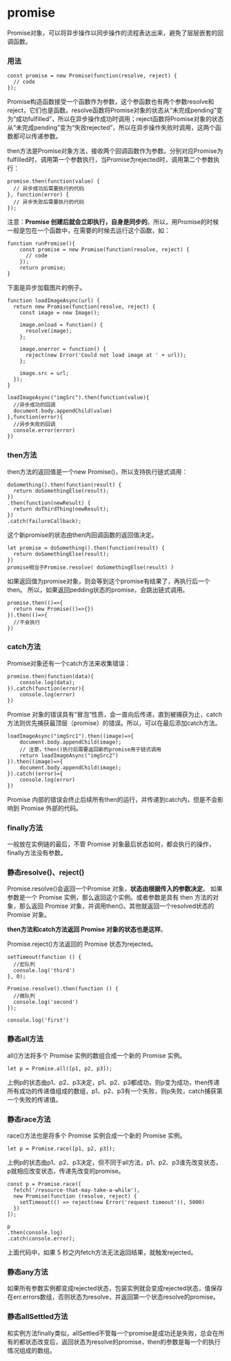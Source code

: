 promise
===================
Promise对象，可以将异步操作以同步操作的流程表达出来，避免了层层嵌套的回调函数。
###  用法
```
const promise = new Promise(function(resolve, reject) {
  // code
});
```
Promise构造函数接受一个函数作为参数，这个参函数也有两个参数resolve和reject，它们也是函数。resolve函数将Promise对象的状态从“未完成pending”变为“成功fulfilled”，所以在异步操作成功时调用；reject函数将Promise对象的状态从“未完成pending”变为“失败rejected”，所以在异步操作失败时调用，这两个函数都可以传递参数。

then方法是Promise对象方法，接收两个回调函数作为参数。分别对应Promise为fulfilled时，调用第一个参数执行，当Promise为rejected时，调用第二个参数执行：
```
promise.then(function(value) {
  // 异步成功后需要执行的代码
}, function(error) {
  // 异步失败后需要执行的代码
});
```

注意：**Promise 创建后就会立即执行，自身是同步的**。所以，用Promise的时候一般是包在一个函数中，在需要的时候去运行这个函数，如：
```
function runPromise(){
    const promise = new Promise(function(resolve, reject) {
      // code
    });
    return promise;
}
```

下面是异步加载图片的例子。
```
function loadImageAsync(url) {
  return new Promise(function(resolve, reject) {
    const image = new Image();

    image.onload = function() {
      resolve(image);
    };

    image.onerror = function() {
      reject(new Error('Could not load image at ' + url));
    };

    image.src = url;
  });
}

loadImageAsync("imgSrc").then(function(value){
  //异步成功的回调
  document.body.appendChild(value)
},function(error){
  //异步失败的回调
  console.error(error)
})
```
###  then方法
then方法的返回值是一个new Promise()，所以支持执行链式调用：
```
doSomething().then(function(result) {
  return doSomethingElse(result);
})
.then(function(newResult) {
  return doThirdThing(newResult);
})
.catch(failureCallback);
```
这个新promise的状态由then内回调函数的返回值决定。

```
let promise = doSomething().then(function(result) {
  return doSomethingElse(result);
})
promise相当于Promise.resolve( doSomethingElse(result) )
```
如果返回值为promise对象，则会等到这个promise有结果了，再执行后一个then。
所以，如果返回pedding状态的promise，会跳出链式调用。
```
promise.then(()=>{
  return new Promise(()=>{})
}).then(()=>{
  //不会执行
})
```
###  catch方法
Promise对象还有一个catch方法来收集错误：

	promise.then(function(data){
		console.log(data);
	}).catch(function(error){
		console.log(error)
	})

Promise 对象的错误具有“冒泡”性质，会一直向后传递，直到被捕获为止，catch方法则优先捕获最顶层（promise）的错误。所以，可以在最后添加catch方法。

	loadImageAsync("imgSrc1").then((image)=>{
		document.body.appendChild(image);
		// 注意，then()执行后需要返回新的promise用于链式调用
		return loadImageAsync("imgSrc2")
	}).then((image)=>{
		document.body.appendChild(image);
	}).catch((error)={
		console.log(error)
	})
Promise 内部的错误会终止后续所有then的运行，并传递到catch内，但是不会影响到 Promise 外部的代码。

###  finally方法
一般放在实例链的最后，不管 Promise 对象最后状态如何，都会执行的操作，finally方法没有参数。

###  静态resolve()、reject()
Promise.resolve()会返回一个Promise 对象，**状态由根据传入的参数决定**。
如果参数是一个 Promise 实例，那么返回这个实例。或者参数是具有 then 方法的对象，那么返回 Promise 对象，并调用then()。其他就返回一个resolved状态的 Promise 对象。

**then方法和catch方法返回 Promise 对象的状态也是这样**。

Promise.reject()方法返回的 Promise 状态为rejected。
```
setTimeout(function () {
  //宏队列
  console.log('third')
}, 0);

Promise.resolve().then(function () {
  //微队列
  console.log('second')
});

console.log('first')
```

###  静态all方法
all()方法将多个 Promise 实例的数组合成一个新的 Promise 实例。
```
let p = Promise.all([p1, p2, p3]);
```
上例p的状态由p1、p2、p3决定，p1、p2、p3都成功，则p变为成功，then传递所有成功的传递值组成的数组，p1、p2、p3有一个失败，则p失败，catch捕获第一个失败的传递值。

###  静态race方法
race()方法也是将多个 Promise 实例合成一个新的 Promise 实例。
```
let p = Promise.race([p1, p2, p3]);
```
上例p的状态由p1、p2、p3决定，但不同于all方法，p1、p2、p3谁先改变状态，p就相应改变状态，传递先改变的promise。
```
const p = Promise.race([
  fetch('/resource-that-may-take-a-while'),
  new Promise(function (resolve, reject) {
    setTimeout(() => reject(new Error('request timeout')), 5000)
  })
]);

p
.then(console.log)
.catch(console.error);
```
上面代码中，如果 5 秒之内fetch方法无法返回结果，就触发rejected。

###  静态any方法
如果所有参数实例都变成rejected状态，包装实例就会变成rejected状态，值保存在err.errors数组，否则状态为resolve，并返回第一个状态resolve的promise。

###  静态allSettled方法
和实例方法finally类似，allSettled不管每一个promise是成功还是失败，总会在所有的都状态改变后，返回状态为resolve的promise，then的参数是每一个的执行情况组成的数组。